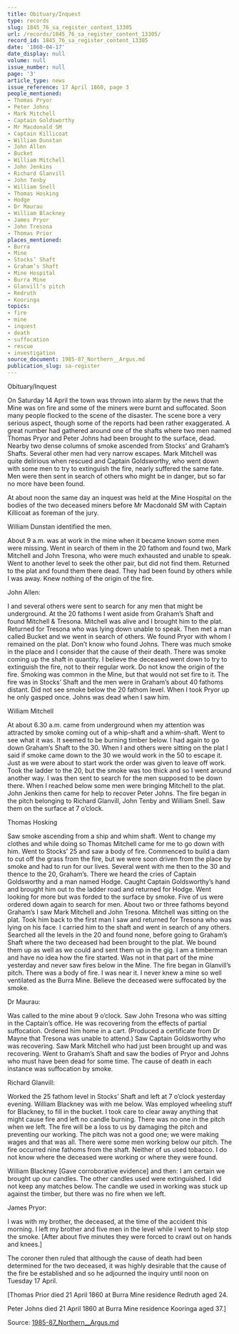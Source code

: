```yaml
---
title: Obituary/Inquest
type: records
slug: 1845_76_sa_register_content_13305
url: /records/1845_76_sa_register_content_13305/
record_id: 1845_76_sa_register_content_13305
date: '1860-04-17'
date_display: null
volume: null
issue_number: null
page: '3'
article_type: news
issue_reference: 17 April 1860, page 3
people_mentioned:
- Thomas Pryor
- Peter Johns
- Mark Mitchell
- Captain Goldsworthy
- Mr Macdonald SM
- Captain Killicoat
- William Dunstan
- John Allen
- Bucket
- William Mitchell
- John Jenkins
- Richard Glanvill
- John Tenby
- William Snell
- Thomas Hosking
- Hodge
- Dr Maurau
- William Blackney
- James Pryor
- John Tresona
- Thomas Prior
places_mentioned:
- Burra
- Mine
- Stocks’ Shaft
- Graham’s Shaft
- Mine Hospital
- Burra Mine
- Glanvill’s pitch
- Redruth
- Kooringa
topics:
- fire
- mine
- inquest
- death
- suffocation
- rescue
- investigation
source_document: 1985-87_Northern__Argus.md
publication_slug: sa-register
---
```


Obituary/Inquest

On Saturday 14 April the town was thrown into alarm by the news that the Mine was on fire and some of the miners were burnt and suffocated.  Soon many people flocked to the scene of the disaster.  The scene bore a very serious aspect, though some of the reports had been rather exaggerated.  A great number had gathered around one of the shafts where two men named Thomas Pryor and Peter Johns had been brought to the surface, dead.  Nearby two dense columns of smoke ascended from Stocks’ and Graham’s Shafts.  Several other men had very narrow escapes.  Mark Mitchell was quite delirious when rescued and Captain Goldsworthy, who went down with some men to try to extinguish the fire, nearly suffered the same fate.  Men were then sent in search of others who might be in danger, but so far no more have been found.

At about noon the same day an inquest was held at the Mine Hospital on the bodies of the two deceased miners before Mr Macdonald SM with Captain Killicoat as foreman of the jury.

William Dunstan identified the men.

About 9 a.m. was at work in the mine when it became known some men were missing.  Went in search of them in the 20 fathom and found two, Mark Mitchell and John Tresona, who were much exhausted and unable to speak.  Went to another level to seek the other pair, but did not find them.  Returned to the plat and found them there dead.  They had been found by others while I was away.  Knew nothing of the origin of the fire.

John Allen:

I and several others were sent to search for any men that might be underground.  At the 20 fathoms I went aside from Graham’s Shaft and found Mitchell & Tresona.  Mitchell was alive and I brought him to the plat.  Returned for Tresona who was lying down unable to speak.  Then met a man called Bucket and we went in search of others.  We found Pryor with whom I remained on the plat.  Don’t know who found Johns.  There was much smoke in the place and I consider that the cause of their death.  There was smoke coming up the shaft in quantity.  I believe the deceased went down to try to extinguish the fire, not to their regular work.  Do not know the origin of the fire.  Smoking was common in the Mine, but that would not set fire to it.  The fire was in Stocks’ Shaft and the men were in Graham’s about 40 fathoms distant.  Did not see smoke below the 20 fathom level. When I took Pryor up he only gasped once.  Johns was dead when I saw him.

William Mitchell

At about 6.30 a.m.  came from underground when my attention was attracted by smoke coming out of a whip-shaft and a whim-shaft.  Went to see what it was.  It seemed to be burning timber below.  I had again to go down Graham’s Shaft to the 30.  When I and others were sitting on the plat I said if smoke came down to the 30 we would work in the 50 to escape it.  Just as we were about to start work the order was given to leave off work.  Took the ladder to the 20, but the smoke was too thick and so I went around another way.  I was then sent to search for the men supposed to be down there.  When I reached below some men were bringing Mitchell to the plat.  John Jenkins then came for help to recover Peter Johns.  The fire began in the pitch belonging to Richard Glanvill, John Tenby and William Snell.  Saw them on the surface at 7 o’clock.

Thomas Hosking

Saw smoke ascending from a ship and whim shaft.  Went to change my clothes and while doing so Thomas Mitchell came for me to go down with him.  Went to Stocks’ 25 and saw a body of fire.  Commenced to build a dam to cut off the grass from the fire, but we were soon driven from the place by smoke and had to run for our lives.  Several went with me then to the 30 and thence to the 20, Graham’s.  There we heard the cries of Captain Goldsworthy and a man named Hodge.  Caught Captain Goldsworthy’s hand and brought him out to the ladder road and returned for Hodge.  Went looking for more but was forded to the surface by smoke.  Five of us were ordered down again to search for men.  About two or three fathoms beyond Graham’s I saw Mark Mitchell and John Tresona.  Mitchell was sitting on the plat.  Took him back to the first man I saw and returned for Tresona who was lying on his face.  I carried him to the shaft and went in search of any others.  Searched all the levels in the 20 and found none, before going to Graham’s Shaft where the two deceased had been brought to the plat.  We bound them up as well as we could and sent them up in the gig.  I am a timberman and have no idea how the fire started.  Was not in that part of the mine yesterday and never saw fires below in the Mine.  The fire began in Glanvill’s pitch.  There was a body of fire.  I was near it.  I never knew a mine so well ventilated as the Burra Mine.  Believe the deceased were suffocated by the smoke.

Dr Maurau:

Was called to the mine about 9 o’clock.  Saw John Tresona who was sitting in the Captain’s office.  He was recovering from the effects of partial suffocation.  Ordered him home in a cart.  (Produced a certificate from Dr Mayne that Tresona was unable to attend.)  Saw Captain Goldsworthy who was recovering.  Saw Mark Mitchell who had just been brought up and was recovering.  Went to Graham’s Shaft and saw the bodies of Pryor and Johns who must have been dead for some time.  The cause of death in each instance was suffocation by smoke.

Richard Glanvill:

Worked the 25 fathom level in Stocks’ Shaft and left at 7 o’clock yesterday evening.  William Blackney was with me below.  Was employed wheeling stuff for Blackney, to fill in the bucket.  I took care to clear away anything that might cause fire and left no candle burning.  There was no one in the pitch when we left.  The fire will be a loss to us by damaging the pitch and preventing our working.  The pitch was not a good one; we were making wages and that was all.  There were some men working below our pitch.  The fire occurred nine fathoms from the shaft.  Neither of us used tobacco.  I do not know where the deceased were working or where they were found.

William Blackney  [Gave corroborative evidence] and then: I am certain we brought up our candles.  The other candles used were extinguished.  I did not keep any matches below.  The candle we used in working was stuck up against the timber, but there was no fire when we left.

James Pryor:

I was with my brother, the deceased, at the time of the accident this morning.  I left my brother and five men in the level while I went to help stop the smoke.  [After about five minutes they were forced to crawl out on hands and knees.]

The coroner then ruled that although the cause of death had been determined for the two deceased, it was highly desirable that the cause of the fire be established and so he adjourned the inquiry until noon on Tuesday 17 April.

[Thomas Prior died 21 April 1860 at Burra Mine residence Redruth aged 24.

Peter Johns died 21 April 1860 at Burra Mine residence Kooringa aged 37.]

Source: [1985-87_Northern__Argus.md](/downloads/markdown/1985-87_Northern__Argus.md)
